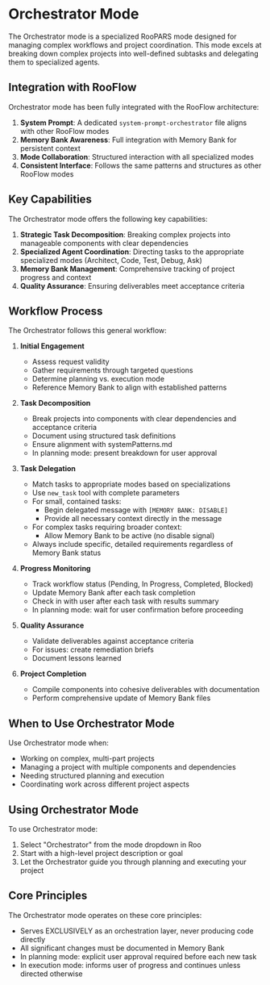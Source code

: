# Orchestrator Mode

The Orchestrator mode is a specialized RooPARS mode designed for managing complex workflows and project coordination. This mode excels at breaking down complex projects into well-defined subtasks and delegating them to specialized agents.

## Integration with RooFlow

Orchestrator mode has been fully integrated with the RooFlow architecture:

1. **System Prompt**: A dedicated `system-prompt-orchestrator` file aligns with other RooFlow modes
2. **Memory Bank Awareness**: Full integration with Memory Bank for persistent context
3. **Mode Collaboration**: Structured interaction with all specialized modes
4. **Consistent Interface**: Follows the same patterns and structures as other RooFlow modes

## Key Capabilities

The Orchestrator mode offers the following key capabilities:

1. **Strategic Task Decomposition**: Breaking complex projects into manageable components with clear dependencies
2. **Specialized Agent Coordination**: Directing tasks to the appropriate specialized modes (Architect, Code, Test, Debug, Ask)
3. **Memory Bank Management**: Comprehensive tracking of project progress and context
4. **Quality Assurance**: Ensuring deliverables meet acceptance criteria

## Workflow Process

The Orchestrator follows this general workflow:

1. **Initial Engagement**
   - Assess request validity
   - Gather requirements through targeted questions
   - Determine planning vs. execution mode
   - Reference Memory Bank to align with established patterns

2. **Task Decomposition**
   - Break projects into components with clear dependencies and acceptance criteria
   - Document using structured task definitions
   - Ensure alignment with systemPatterns.md
   - In planning mode: present breakdown for user approval

3. **Task Delegation**
   - Match tasks to appropriate modes based on specializations
   - Use `new_task` tool with complete parameters
   - For small, contained tasks:
     - Begin delegated message with `[MEMORY BANK: DISABLE]`
     - Provide all necessary context directly in the message
   - For complex tasks requiring broader context:
     - Allow Memory Bank to be active (no disable signal)
   - Always include specific, detailed requirements regardless of Memory Bank status

4. **Progress Monitoring**
   - Track workflow status (Pending, In Progress, Completed, Blocked)
   - Update Memory Bank after each task completion
   - Check in with user after each task with results summary
   - In planning mode: wait for user confirmation before proceeding

5. **Quality Assurance**
   - Validate deliverables against acceptance criteria
   - For issues: create remediation briefs
   - Document lessons learned

6. **Project Completion**
   - Compile components into cohesive deliverables with documentation
   - Perform comprehensive update of Memory Bank files

## When to Use Orchestrator Mode

Use Orchestrator mode when:

- Working on complex, multi-part projects
- Managing a project with multiple components and dependencies
- Needing structured planning and execution
- Coordinating work across different project aspects

## Using Orchestrator Mode

To use Orchestrator mode:

1. Select "Orchestrator" from the mode dropdown in Roo
2. Start with a high-level project description or goal
3. Let the Orchestrator guide you through planning and executing your project

## Core Principles

The Orchestrator mode operates on these core principles:

- Serves EXCLUSIVELY as an orchestration layer, never producing code directly
- All significant changes must be documented in Memory Bank
- In planning mode: explicit user approval required before each new task
- In execution mode: informs user of progress and continues unless directed otherwise